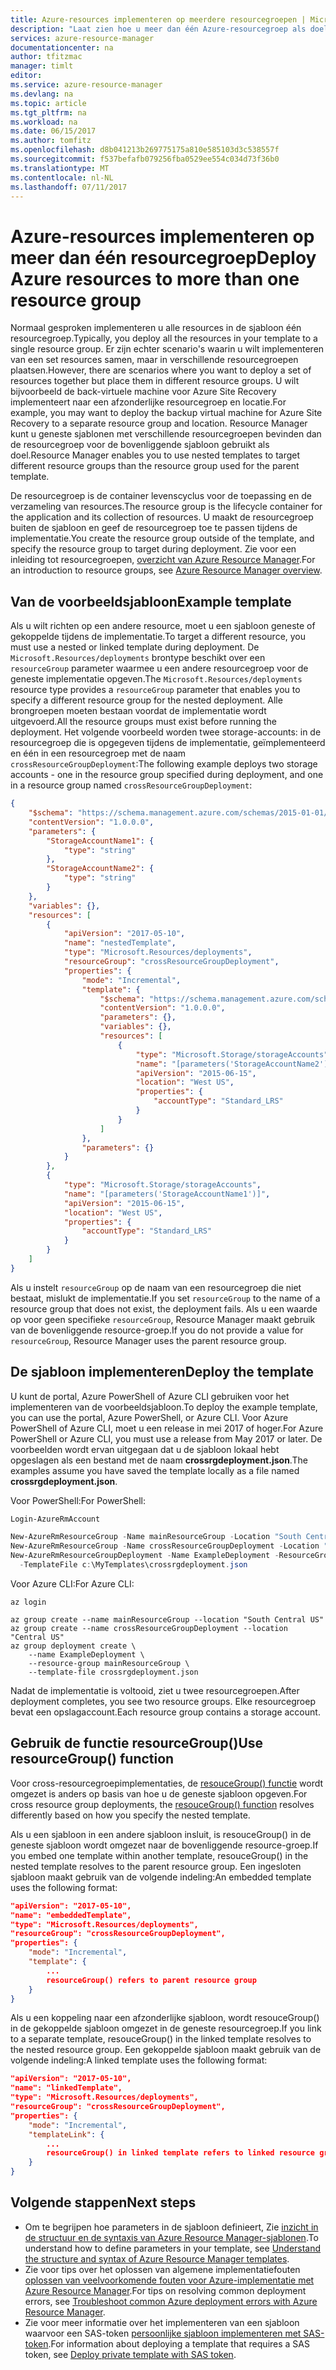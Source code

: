 ```yaml
---
title: Azure-resources implementeren op meerdere resourcegroepen | Microsoft Docs
description: "Laat zien hoe u meer dan één Azure-resourcegroep als doel tijdens de implementatie."
services: azure-resource-manager
documentationcenter: na
author: tfitzmac
manager: timlt
editor: 
ms.service: azure-resource-manager
ms.devlang: na
ms.topic: article
ms.tgt_pltfrm: na
ms.workload: na
ms.date: 06/15/2017
ms.author: tomfitz
ms.openlocfilehash: d8b041213b269775175a810e585103d3c538557f
ms.sourcegitcommit: f537befafb079256fba0529ee554c034d73f36b0
ms.translationtype: MT
ms.contentlocale: nl-NL
ms.lasthandoff: 07/11/2017
---
```

# <a name="deploy-azure-resources-to-more-than-one-resource-group"></a><span data-ttu-id="b9bf0-103">Azure-resources implementeren op meer dan één resourcegroep</span><span class="sxs-lookup"><span data-stu-id="b9bf0-103">Deploy Azure resources to more than one resource group</span></span>

<span data-ttu-id="b9bf0-104">Normaal gesproken implementeren u alle resources in de sjabloon één resourcegroep.</span><span class="sxs-lookup"><span data-stu-id="b9bf0-104">Typically, you deploy all the resources in your template to a single resource group.</span></span> <span data-ttu-id="b9bf0-105">Er zijn echter scenario's waarin u wilt implementeren van een set resources samen, maar in verschillende resourcegroepen plaatsen.</span><span class="sxs-lookup"><span data-stu-id="b9bf0-105">However, there are scenarios where you want to deploy a set of resources together but place them in different resource groups.</span></span> <span data-ttu-id="b9bf0-106">U wilt bijvoorbeeld de back-virtuele machine voor Azure Site Recovery implementeert naar een afzonderlijke resourcegroep en locatie.</span><span class="sxs-lookup"><span data-stu-id="b9bf0-106">For example, you may want to deploy the backup virtual machine for Azure Site Recovery to a separate resource group and location.</span></span> <span data-ttu-id="b9bf0-107">Resource Manager kunt u geneste sjablonen met verschillende resourcegroepen bevinden dan de resourcegroep voor de bovenliggende sjabloon gebruikt als doel.</span><span class="sxs-lookup"><span data-stu-id="b9bf0-107">Resource Manager enables you to use nested templates to target different resource groups than the resource group used for the parent template.</span></span>

<span data-ttu-id="b9bf0-108">De resourcegroep is de container levenscyclus voor de toepassing en de verzameling van resources.</span><span class="sxs-lookup"><span data-stu-id="b9bf0-108">The resource group is the lifecycle container for the application and its collection of resources.</span></span> <span data-ttu-id="b9bf0-109">U maakt de resourcegroep buiten de sjabloon en geef de resourcegroep toe te passen tijdens de implementatie.</span><span class="sxs-lookup"><span data-stu-id="b9bf0-109">You create the resource group outside of the template, and specify the resource group to target during deployment.</span></span> <span data-ttu-id="b9bf0-110">Zie voor een inleiding tot resourcegroepen, [overzicht van Azure Resource Manager](resource-group-overview.md).</span><span class="sxs-lookup"><span data-stu-id="b9bf0-110">For an introduction to resource groups, see [Azure Resource Manager overview](resource-group-overview.md).</span></span>

## <a name="example-template"></a><span data-ttu-id="b9bf0-111">Van de voorbeeldsjabloon</span><span class="sxs-lookup"><span data-stu-id="b9bf0-111">Example template</span></span>

<span data-ttu-id="b9bf0-112">Als u wilt richten op een andere resource, moet u een sjabloon geneste of gekoppelde tijdens de implementatie.</span><span class="sxs-lookup"><span data-stu-id="b9bf0-112">To target a different resource, you must use a nested or linked template during deployment.</span></span> <span data-ttu-id="b9bf0-113">De `Microsoft.Resources/deployments` brontype beschikt over een `resourceGroup` parameter waarmee u een andere resourcegroep voor de geneste implementatie opgeven.</span><span class="sxs-lookup"><span data-stu-id="b9bf0-113">The `Microsoft.Resources/deployments` resource type provides a `resourceGroup` parameter that enables you to specify a different resource group for the nested deployment.</span></span> <span data-ttu-id="b9bf0-114">Alle brongroepen moeten bestaan voordat de implementatie wordt uitgevoerd.</span><span class="sxs-lookup"><span data-stu-id="b9bf0-114">All the resource groups must exist before running the deployment.</span></span> <span data-ttu-id="b9bf0-115">Het volgende voorbeeld worden twee storage-accounts: in de resourcegroep die is opgegeven tijdens de implementatie, geïmplementeerd en één in een resourcegroep met de naam `crossResourceGroupDeployment`:</span><span class="sxs-lookup"><span data-stu-id="b9bf0-115">The following example deploys two storage accounts - one in the resource group specified during deployment, and one in a resource group named `crossResourceGroupDeployment`:</span></span>

```json
{
    "$schema": "https://schema.management.azure.com/schemas/2015-01-01/deploymentTemplate.json#",
    "contentVersion": "1.0.0.0",
    "parameters": {
        "StorageAccountName1": {
            "type": "string"
        },
        "StorageAccountName2": {
            "type": "string"
        }
    },
    "variables": {},
    "resources": [
        {
            "apiVersion": "2017-05-10",
            "name": "nestedTemplate",
            "type": "Microsoft.Resources/deployments",
            "resourceGroup": "crossResourceGroupDeployment",
            "properties": {
                "mode": "Incremental",
                "template": {
                    "$schema": "https://schema.management.azure.com/schemas/2015-01-01/deploymentTemplate.json#",
                    "contentVersion": "1.0.0.0",
                    "parameters": {},
                    "variables": {},
                    "resources": [
                        {
                            "type": "Microsoft.Storage/storageAccounts",
                            "name": "[parameters('StorageAccountName2')]",
                            "apiVersion": "2015-06-15",
                            "location": "West US",
                            "properties": {
                                "accountType": "Standard_LRS"
                            }
                        }
                    ]
                },
                "parameters": {}
            }
        },
        {
            "type": "Microsoft.Storage/storageAccounts",
            "name": "[parameters('StorageAccountName1')]",
            "apiVersion": "2015-06-15",
            "location": "West US",
            "properties": {
                "accountType": "Standard_LRS"
            }
        }
    ]
}
```

<span data-ttu-id="b9bf0-116">Als u instelt `resourceGroup` op de naam van een resourcegroep die niet bestaat, mislukt de implementatie.</span><span class="sxs-lookup"><span data-stu-id="b9bf0-116">If you set `resourceGroup` to the name of a resource group that does not exist, the deployment fails.</span></span> <span data-ttu-id="b9bf0-117">Als u een waarde op voor geen specifieke `resourceGroup`, Resource Manager maakt gebruik van de bovenliggende resource-groep.</span><span class="sxs-lookup"><span data-stu-id="b9bf0-117">If you do not provide a value for `resourceGroup`, Resource Manager uses the parent resource group.</span></span>  

## <a name="deploy-the-template"></a><span data-ttu-id="b9bf0-118">De sjabloon implementeren</span><span class="sxs-lookup"><span data-stu-id="b9bf0-118">Deploy the template</span></span>

<span data-ttu-id="b9bf0-119">U kunt de portal, Azure PowerShell of Azure CLI gebruiken voor het implementeren van de voorbeeldsjabloon.</span><span class="sxs-lookup"><span data-stu-id="b9bf0-119">To deploy the example template, you can use the portal, Azure PowerShell, or Azure CLI.</span></span> <span data-ttu-id="b9bf0-120">Voor Azure PowerShell of Azure CLI, moet u een release in mei 2017 of hoger.</span><span class="sxs-lookup"><span data-stu-id="b9bf0-120">For Azure PowerShell or Azure CLI, you must use a release from May 2017 or later.</span></span> <span data-ttu-id="b9bf0-121">De voorbeelden wordt ervan uitgegaan dat u de sjabloon lokaal hebt opgeslagen als een bestand met de naam **crossrgdeployment.json**.</span><span class="sxs-lookup"><span data-stu-id="b9bf0-121">The examples assume you have saved the template locally as a file named **crossrgdeployment.json**.</span></span>

<span data-ttu-id="b9bf0-122">Voor PowerShell:</span><span class="sxs-lookup"><span data-stu-id="b9bf0-122">For PowerShell:</span></span>

```powershell
Login-AzureRmAccount

New-AzureRmResourceGroup -Name mainResourceGroup -Location "South Central US"
New-AzureRmResourceGroup -Name crossResourceGroupDeployment -Location "Central US"
New-AzureRmResourceGroupDeployment -Name ExampleDeployment -ResourceGroupName mainResourceGroup `
  -TemplateFile c:\MyTemplates\crossrgdeployment.json
```

<span data-ttu-id="b9bf0-123">Voor Azure CLI:</span><span class="sxs-lookup"><span data-stu-id="b9bf0-123">For Azure CLI:</span></span>

```azurecli
az login

az group create --name mainResourceGroup --location "South Central US"
az group create --name crossResourceGroupDeployment --location "Central US"
az group deployment create \
    --name ExampleDeployment \
    --resource-group mainResourceGroup \
    --template-file crossrgdeployment.json
```

<span data-ttu-id="b9bf0-124">Nadat de implementatie is voltooid, ziet u twee resourcegroepen.</span><span class="sxs-lookup"><span data-stu-id="b9bf0-124">After deployment completes, you see two resource groups.</span></span> <span data-ttu-id="b9bf0-125">Elke resourcegroep bevat een opslagaccount.</span><span class="sxs-lookup"><span data-stu-id="b9bf0-125">Each resource group contains a storage account.</span></span>

## <a name="use-resourcegroup-function"></a><span data-ttu-id="b9bf0-126">Gebruik de functie resourceGroup()</span><span class="sxs-lookup"><span data-stu-id="b9bf0-126">Use resourceGroup() function</span></span>

<span data-ttu-id="b9bf0-127">Voor cross-resourcegroepimplementaties, de [resouceGroup() functie](resource-group-template-functions-resource.md#resourcegroup) wordt omgezet is anders op basis van hoe u de geneste sjabloon opgeven.</span><span class="sxs-lookup"><span data-stu-id="b9bf0-127">For cross resource group deployments, the [resouceGroup() function](resource-group-template-functions-resource.md#resourcegroup) resolves differently based on how you specify the nested template.</span></span> 

<span data-ttu-id="b9bf0-128">Als u een sjabloon in een andere sjabloon insluit, is resouceGroup() in de geneste sjabloon wordt omgezet naar de bovenliggende resource-groep.</span><span class="sxs-lookup"><span data-stu-id="b9bf0-128">If you embed one template within another template, resouceGroup() in the nested template resolves to the parent resource group.</span></span> <span data-ttu-id="b9bf0-129">Een ingesloten sjabloon maakt gebruik van de volgende indeling:</span><span class="sxs-lookup"><span data-stu-id="b9bf0-129">An embedded template uses the following format:</span></span>

```json
"apiVersion": "2017-05-10",
"name": "embeddedTemplate",
"type": "Microsoft.Resources/deployments",
"resourceGroup": "crossResourceGroupDeployment",
"properties": {
    "mode": "Incremental",
    "template": {
        ...
        resourceGroup() refers to parent resource group
    }
}
```

<span data-ttu-id="b9bf0-130">Als u een koppeling naar een afzonderlijke sjabloon, wordt resouceGroup() in de gekoppelde sjabloon omgezet in de geneste resourcegroep.</span><span class="sxs-lookup"><span data-stu-id="b9bf0-130">If you link to a separate template, resouceGroup() in the linked template resolves to the nested resource group.</span></span> <span data-ttu-id="b9bf0-131">Een gekoppelde sjabloon maakt gebruik van de volgende indeling:</span><span class="sxs-lookup"><span data-stu-id="b9bf0-131">A linked template uses the following format:</span></span>

```json
"apiVersion": "2017-05-10",
"name": "linkedTemplate",
"type": "Microsoft.Resources/deployments",
"resourceGroup": "crossResourceGroupDeployment",
"properties": {
    "mode": "Incremental",
    "templateLink": {
        ...
        resourceGroup() in linked template refers to linked resource group
    }
}
```

## <a name="next-steps"></a><span data-ttu-id="b9bf0-132">Volgende stappen</span><span class="sxs-lookup"><span data-stu-id="b9bf0-132">Next steps</span></span>

* <span data-ttu-id="b9bf0-133">Om te begrijpen hoe parameters in de sjabloon definieert, Zie [inzicht in de structuur en de syntaxis van Azure Resource Manager-sjablonen](resource-group-authoring-templates.md).</span><span class="sxs-lookup"><span data-stu-id="b9bf0-133">To understand how to define parameters in your template, see [Understand the structure and syntax of Azure Resource Manager templates](resource-group-authoring-templates.md).</span></span>
* <span data-ttu-id="b9bf0-134">Zie voor tips over het oplossen van algemene implementatiefouten [oplossen van veelvoorkomende fouten voor Azure-implementatie met Azure Resource Manager](resource-manager-common-deployment-errors.md).</span><span class="sxs-lookup"><span data-stu-id="b9bf0-134">For tips on resolving common deployment errors, see [Troubleshoot common Azure deployment errors with Azure Resource Manager](resource-manager-common-deployment-errors.md).</span></span>
* <span data-ttu-id="b9bf0-135">Zie voor meer informatie over het implementeren van een sjabloon waarvoor een SAS-token [persoonlijke sjabloon implementeren met SAS-token](resource-manager-powershell-sas-token.md).</span><span class="sxs-lookup"><span data-stu-id="b9bf0-135">For information about deploying a template that requires a SAS token, see [Deploy private template with SAS token](resource-manager-powershell-sas-token.md).</span></span>
